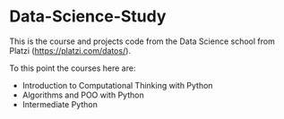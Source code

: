 # Data-Science-Study

This is the course and projects code from the Data Science school from Platzi (https://platzi.com/datos/).

To this point the courses here are:

* Introduction to Computational Thinking with Python
* Algorithms and POO with Python
* Intermediate Python